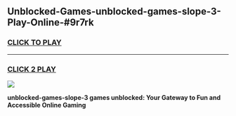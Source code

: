 
## Unblocked-Games-unblocked-games-slope-3-Play-Online-#9r7rk
<h3>
<a href="https://premium.freeplayer.one?title=unblocked-games-slope-3&ref=27F">CLICK TO PLAY</a></h3>
<hr>

<h3>
<a href="https://premium.freeplayer.one?title=unblocked-games-slope-3&ref=27F">CLICK 2 PLAY</a>
  
</h3>

<a href="https://premium.freeplayer.one?title=unblocked-games-slope-3&ref=27F"><img src="https://clearcache.store/games.png"></a>


**unblocked-games-slope-3 games unblocked: Your Gateway to Fun and Accessible Online Gaming**

